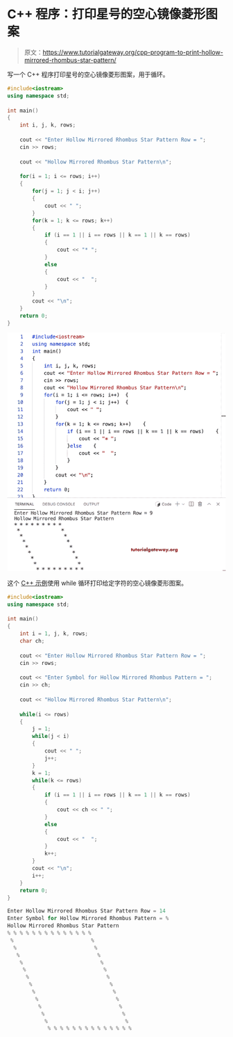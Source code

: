 # C++ 程序：打印星号的空心镜像菱形图案

> 原文：<https://www.tutorialgateway.org/cpp-program-to-print-hollow-mirrored-rhombus-star-pattern/>

写一个 C++ 程序打印星号的空心镜像菱形图案，用于循环。

```cpp
#include<iostream>
using namespace std;

int main()
{
	int i, j, k, rows;

    cout << "Enter Hollow Mirrored Rhombus Star Pattern Row = ";
    cin >> rows;

    cout << "Hollow Mirrored Rhombus Star Pattern\n"; 

    for(i = 1; i <= rows; i++)
    {
    	for(j = 1; j < i; j++)
		{
            cout << " ";
        }
        for(k = 1; k <= rows; k++)
        {
            if (i == 1 || i == rows || k == 1 || k == rows)
            {
                cout << "* ";
            }
            else
            {
                cout << "  ";
            }         
        }
        cout << "\n";
    }		
 	return 0;
}
```

![C++ Program to Print Hollow Mirrored Rhombus Star Pattern](img/11e715bca8d4c5dd9fa38117224dfe62.png)

这个 [C++ 示例](https://www.tutorialgateway.org/cpp-programs/)使用 while 循环打印给定字符的空心镜像菱形图案。

```cpp
#include<iostream>
using namespace std;

int main()
{
	int i = 1, j, k, rows;
    char ch;

    cout << "Enter Hollow Mirrored Rhombus Star Pattern Row = ";
    cin >> rows;

    cout << "Enter Symbol for Hollow Mirrored Rhombus Pattern = ";
    cin >> ch;

    cout << "Hollow Mirrored Rhombus Star Pattern\n"; 

    while(i <= rows)
    {
        j = 1; 
    	while(j < i)
		{
            cout << " ";
            j++;
        }
        k = 1; 
        while(k <= rows)
        {
            if (i == 1 || i == rows || k == 1 || k == rows)
            {
                cout << ch << " ";
            }
            else
            {
                cout << "  ";
            }   
            k++;      
        }
        cout << "\n";
        i++;
    }		
 	return 0;
}
```

```cpp
Enter Hollow Mirrored Rhombus Star Pattern Row = 14
Enter Symbol for Hollow Mirrored Rhombus Pattern = %
Hollow Mirrored Rhombus Star Pattern
% % % % % % % % % % % % % % 
 %                         % 
  %                         % 
   %                         % 
    %                         % 
     %                         % 
      %                         % 
       %                         % 
        %                         % 
         %                         % 
          %                         % 
           %                         % 
            %                         % 
             % % % % % % % % % % % % % % 
```